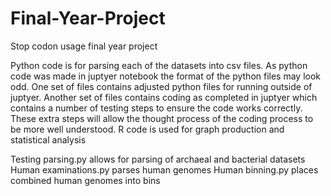 # Final-Year-Project
Stop codon usage final year project

Python code is for parsing each of the datasets into csv files.
As python code was made in juptyer notebook the format of the python files may look odd. 
One set of files contains adjusted python files for running outside of juptyer.
Another set of files contains coding as completed in juptyer which contains a number of testing steps to ensure the code works correctly.
These extra steps will allow the thought process of the coding process to be more well understood.
R code is used for graph production and statistical analysis

Testing parsing.py allows for parsing of archaeal and bacterial datasets
Human examinations.py parses human genomes
Human binning.py places combined human genomes into bins
